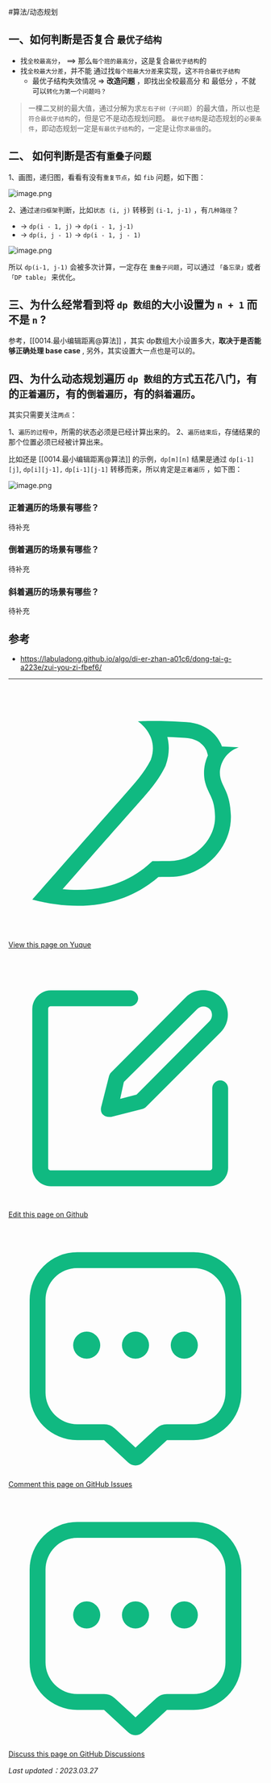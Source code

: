 
#算法/动态规划 

## 一、如何判断是否复合 `最优子结构`

- 找`全校最高分`， ==>  那么`每个班的最高分`，这是复合`最优子结构`的
- 找`全校最大分差`，并不能 通过找`每个班最大分差`来实现，这`不符合最优子结构`
	- 最优子结构失效情况 => **改造问题** ，即找出全校最高分 和 最低分 ，不就可以`转化为第一个问题吗？`

>  一棵二叉树的最大值，通过分解为求`左右子树（子问题`）的最大值，所以也是`符合最优子结构`的，但是它不是动态规划问题。 `最优子结构`是动态规划的`必要条件`，即动态规划一定是`有最优子结构`的，一定是让你`求最值`的。 

## 二、 如何判断是否有`重叠子问题`

1、画图，递归图，看看有没有`重复节点`，如 `fib` 问题，如下图：

![image.png](https://od-1310531898.cos.ap-beijing.myqcloud.com/202303270921755.png)

2、通过`递归框架`判断，比如`状态 (i, j)` 转移到 `(i-1, j-1)` ，有`几种路径`？

- → `dp(i - 1, j)` → `dp(i - 1, j-1)`
- → `dp(i, j - 1)` → `dp(i - 1, j - 1)`

![image.png](https://od-1310531898.cos.ap-beijing.myqcloud.com/202303290855506.png)


所以 `dp(i-1, j-1)` 会被多次计算，一定存在 `重叠子问题`，可以通过 `「备忘录」`或者`「DP table」` 来优化。


## 三、为什么经常看到将 `dp 数组`的大小设置为 `n + 1` 而不是 `n` ?

参考，[[0014.最小编辑距离@算法]]  ，其实 dp数组大小设置多大，**取决于是否能够正确处理 base case** ,  另外，其实设置大一点也是可以的。

## 四、为什么动态规划遍历 `dp 数组`的方式五花八门，有的`正着遍历`，有的`倒着遍历`，有的`斜着遍历`。


其实只需要关注`两点`：

1、`遍历的过程中`，所需的状态必须是已经计算出来的。
2、`遍历结束后`，存储结果的那个位置必须已经被计算出来。

比如还是  [[0014.最小编辑距离@算法]] 的示例，`dp[m][n]` 结果是通过 `dp[i-1][j]`, `dp[i][j-1],` `dp[i-1][j-1]` 转移而来，所以肯定是`正着遍历` ，如下图：

![image.png](https://od-1310531898.cos.ap-beijing.myqcloud.com/202304082004717.png)

### 正着遍历的场景有哪些？

待补充

### 倒着遍历的场景有哪些？


待补充

### 斜着遍历的场景有哪些？

待补充


## 参考

- https://labuladong.github.io/algo/di-er-zhan-a01c6/dong-tai-g-a223e/zui-you-zi-fbef6/












---
<div class="liguwe-doc-footer">
            <div class="liguwe-doc-footer-edit-link">
                <p class="liguwe-doc-footer-p">
                    <svg t="1687912573060" class="icon" viewBox="0 0 1024 1024" version="1.1" xmlns="http://www.w3.org/2000/svg" p-id="1498">
                        <path d="M854.6 370.6c-9.9-39.4 9.9-102.2 73.4-124.4l-67.9-3.6s-25.7-90-143.6-98c-117.8-8.1-194.9-3-195-3 0.1 0 87.4 55.6 52.4 154.7-25.6 52.5-65.8 95.6-108.8 144.7-1.3 1.3-2.5 2.6-3.5 3.7C319.4 605 96 860 96 860c245.9 64.4 410.7-6.3 508.2-91.1 20.5-0.2 35.9-0.3 46.3-0.3 135.8 0 250.6-117.6 245.9-248.4-3.2-89.9-31.9-110.2-41.8-149.6z m-204.1 334c-10.6 0-26.2 0.1-46.8 0.3l-23.6 0.2-17.8 15.5c-47.1 41-104.4 71.5-171.4 87.6-52.5 12.6-110 16.2-172.7 9.6 18-20.5 36.5-41.6 55.4-63.1 92-104.6 173.8-197.5 236.9-268.5l1.4-1.4 1.3-1.5c4.1-4.6 20.6-23.3 24.7-28.1 9.7-11.1 17.3-19.9 24.5-28.6 30.7-36.7 52.2-67.8 69-102.2l1.6-3.3 1.2-3.4c13.7-38.8 15.4-76.9 6.2-112.8 22.5 0.7 46.5 1.9 71.7 3.6 33.3 2.3 55.5 12.9 71.1 29.2 5.8 6 10.2 12.5 13.4 18.7 1 2 1.7 3.6 2.3 5l5 17.7c-15.7 34.5-19.9 73.3-11.4 107.2 3 11.8 6.9 22.4 12.3 34.4 2.1 4.7 9.5 20.1 11 23.3 10.3 22.7 15.4 43 16.7 78.7 3.3 94.6-82.7 181.9-182 181.9z"
                              p-id="1499" fill="#10b981"></path>
                    </svg>
                    <a href="https://www.yuque.com/liguwe/post/0013" target="_blank" class="liguwe-doc-footer-edit-link-a">
                        View this page on Yuque
                    </a>
                </p>
                <p class="liguwe-doc-footer-p">
                    <svg t="1687913054251" class="icon" viewBox="0 0 1024 1024" version="1.1" xmlns="http://www.w3.org/2000/svg" p-id="5173"><path d="M853.333333 501.333333c-17.066667 0-32 14.933333-32 32v320c0 6.4-4.266667 10.666667-10.666666 10.666667H170.666667c-6.4 0-10.666667-4.266667-10.666667-10.666667V213.333333c0-6.4 4.266667-10.666667 10.666667-10.666666h320c17.066667 0 32-14.933333 32-32s-14.933333-32-32-32H170.666667c-40.533333 0-74.666667 34.133333-74.666667 74.666666v640c0 40.533333 34.133333 74.666667 74.666667 74.666667h640c40.533333 0 74.666667-34.133333 74.666666-74.666667V533.333333c0-17.066667-14.933333-32-32-32z" fill="#10b981" p-id="5174"></path><path d="M405.333333 484.266667l-32 125.866666c-2.133333 10.666667 0 23.466667 8.533334 29.866667 6.4 6.4 14.933333 8.533333 23.466666 8.533333h8.533334l125.866666-32c6.4-2.133333 10.666667-4.266667 14.933334-8.533333l300.8-300.8c38.4-38.4 38.4-102.4 0-140.8-38.4-38.4-102.4-38.4-140.8 0L413.866667 469.333333c-4.266667 4.266667-6.4 8.533333-8.533334 14.933334z m59.733334 23.466666L761.6 213.333333c12.8-12.8 36.266667-12.8 49.066667 0 12.8 12.8 12.8 36.266667 0 49.066667L516.266667 558.933333l-66.133334 17.066667 14.933334-68.266667z" fill="#10b981" p-id="5175"></path></svg>
                    <a href="https://github.com/liguwe/liguwe.github.io/blob/master/docs/0013.md" target="_blank" class="liguwe-doc-footer-edit-link-a">Edit this page on Github</a>
                </p>
                 <p class="liguwe-doc-footer-p">
                     <svg t="1687912510038" class="icon" viewBox="0 0 1024 1024" version="1.1" xmlns="http://www.w3.org/2000/svg"
                             p-id="2280">
                            <path d="M746.666667 106.666667a192 192 0 0 1 192 192v373.333333a192 192 0 0 1-192 192h-107.925334l-97.749333 90.496a42.666667 42.666667 0 0 1-57.984 0L385.28 864H277.333333a192 192 0 0 1-192-192V298.666667a192 192 0 0 1 192-192h469.333334z m0 64H277.333333a128 128 0 0 0-128 128v373.333333a128 128 0 0 0 128 128h107.925334a64 64 0 0 1 43.477333 17.045333L512 894.122667l83.264-77.077334a64 64 0 0 1 43.477333-17.045333H746.666667a128 128 0 0 0 128-128V298.666667a128 128 0 0 0-128-128zM512 426.666667a54.677333 54.677333 0 0 1 54.634667 54.698666A54.677333 54.677333 0 0 1 512 536.064a54.677333 54.677333 0 0 1-54.634667-54.698667A54.677333 54.677333 0 0 1 512 426.666667z m-196.693333 0a54.677333 54.677333 0 0 1 54.634666 54.698666 54.677333 54.677333 0 0 1-54.613333 54.698667 54.677333 54.677333 0 0 1-54.634667-54.698667A54.677333 54.677333 0 0 1 315.306667 426.666667z m393.386666 0a54.677333 54.677333 0 0 1 54.613334 54.698666 54.677333 54.677333 0 0 1-54.613334 54.698667 54.677333 54.677333 0 0 1-54.634666-54.698667A54.677333 54.677333 0 0 1 708.672 426.666667z"
                                  fill="#10b981" p-id="2281"></path>
                        </svg>
                     <a href="https://github.com/liguwe/liguwe.github.io/issues/new?title=0013.%E6%9C%80%E4%BC%98%E5%AD%90%E7%BB%93%E6%9E%84%E5%8E%9F%E7%90%86%20%E5%92%8C%20DP%20%E6%95%B0%E7%BB%84%E9%81%8D%E5%8E%86%E6%96%B9%E5%90%91@%E7%AE%97%E6%B3%95&labels=liguwe.site"
                       target="_blank" class="liguwe-doc-footer-edit-link-a">
                        Comment this page on GitHub Issues
                    </a>
                </p>
                 <p class="liguwe-doc-footer-p">
                     <svg t="1687912510038" class="icon" viewBox="0 0 1024 1024" version="1.1" xmlns="http://www.w3.org/2000/svg"
                             p-id="2280">
                            <path d="M746.666667 106.666667a192 192 0 0 1 192 192v373.333333a192 192 0 0 1-192 192h-107.925334l-97.749333 90.496a42.666667 42.666667 0 0 1-57.984 0L385.28 864H277.333333a192 192 0 0 1-192-192V298.666667a192 192 0 0 1 192-192h469.333334z m0 64H277.333333a128 128 0 0 0-128 128v373.333333a128 128 0 0 0 128 128h107.925334a64 64 0 0 1 43.477333 17.045333L512 894.122667l83.264-77.077334a64 64 0 0 1 43.477333-17.045333H746.666667a128 128 0 0 0 128-128V298.666667a128 128 0 0 0-128-128zM512 426.666667a54.677333 54.677333 0 0 1 54.634667 54.698666A54.677333 54.677333 0 0 1 512 536.064a54.677333 54.677333 0 0 1-54.634667-54.698667A54.677333 54.677333 0 0 1 512 426.666667z m-196.693333 0a54.677333 54.677333 0 0 1 54.634666 54.698666 54.677333 54.677333 0 0 1-54.613333 54.698667 54.677333 54.677333 0 0 1-54.634667-54.698667A54.677333 54.677333 0 0 1 315.306667 426.666667z m393.386666 0a54.677333 54.677333 0 0 1 54.613334 54.698666 54.677333 54.677333 0 0 1-54.613334 54.698667 54.677333 54.677333 0 0 1-54.634666-54.698667A54.677333 54.677333 0 0 1 708.672 426.666667z"
                                  fill="#10b981" p-id="2281"></path>
                        </svg>
                     <a href="https://github.com/liguwe/liguwe.github.io/discussions/new?category=general&labels=liguwe.site&title=0013.%E6%9C%80%E4%BC%98%E5%AD%90%E7%BB%93%E6%9E%84%E5%8E%9F%E7%90%86%20%E5%92%8C%20DP%20%E6%95%B0%E7%BB%84%E9%81%8D%E5%8E%86%E6%96%B9%E5%90%91@%E7%AE%97%E6%B3%95"
                       target="_blank" class="liguwe-doc-footer-edit-link-a">
                        Discuss this page on GitHub Discussions
                    </a>
                </p>
            </div>
            <p class="liguwe-doc-footer-update-time"><i>Last updated：2023.03.27</i></p>
            <div id="liguwe-comment"></div>
        </div>